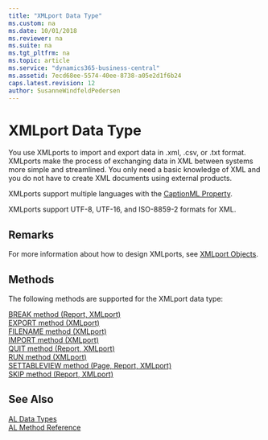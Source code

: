 ```yaml
---
title: "XMLport Data Type"
ms.custom: na
ms.date: 10/01/2018
ms.reviewer: na
ms.suite: na
ms.tgt_pltfrm: na
ms.topic: article
ms.service: "dynamics365-business-central"
ms.assetid: 7ecd68ee-5574-40ee-8738-a05e2d1f6b24
caps.latest.revision: 12
author: SusanneWindfeldPedersen
---
```

# XMLport Data Type
You use XMLports to import and export data in .xml, .csv, or .txt format. XMLports make the process of exchanging data in XML between systems more simple and streamlined. You only need a basic knowledge of XML and you do not have to create XML documents using external products.  
  
 XMLports support multiple languages with the [CaptionML Property](../properties/devenv-captionml-property.md).  
  
 XMLports support UTF-8, UTF-16, and ISO-8859-2 formats for XML.  
  
## Remarks  
 For more information about how to design XMLports, see [XMLport Objects](../devenv-XMLport-object.md).  

## Methods
The following methods are supported for the XMLport data type:

[BREAK method (Report, XMLport)](../methods/devenv-break-method-report-xmlport.md)   
[EXPORT method (XMLport)](../methods/devenv-export-method-xmlport.md)   
[FILENAME method (XMLport)](../methods/devenv-filename-method-xmlport.md)   
[IMPORT method (XMLport)](../methods/devenv-import-method-xmlport.md)   
[QUIT method (Report, XMLport)](../methods/devenv-quit-method-report-xmlport.md)   
[RUN method (XMLport)](../methods/devenv-run-method-xmlport.md)   
[SETTABLEVIEW method (Page, Report, XMLport)](../methods/devenv-settableview-method-page-report-xmlport.md)   
[SKIP method (Report, XMLport)](../methods/devenv-skip-method-report-xmlport.md)

## See Also  
[AL Data Types](devenv-al-data-types.md)   
[AL Method Reference](../methods/devenv-al-method-reference.md)  